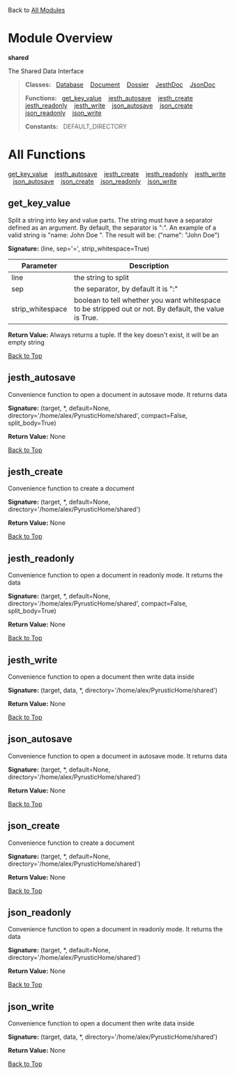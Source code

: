 Back to [All Modules](https://github.com/pyrustic/shared/blob/master/docs/modules/README.md#readme)

# Module Overview

**shared**
 
The Shared Data Interface

> **Classes:** &nbsp; [Database](https://github.com/pyrustic/shared/blob/master/docs/modules/content/shared/content/classes/Database.md#class-database) &nbsp;&nbsp; [Document](https://github.com/pyrustic/shared/blob/master/docs/modules/content/shared/content/classes/Document.md#class-document) &nbsp;&nbsp; [Dossier](https://github.com/pyrustic/shared/blob/master/docs/modules/content/shared/content/classes/Dossier.md#class-dossier) &nbsp;&nbsp; [JesthDoc](https://github.com/pyrustic/shared/blob/master/docs/modules/content/shared/content/classes/JesthDoc.md#class-jesthdoc) &nbsp;&nbsp; [JsonDoc](https://github.com/pyrustic/shared/blob/master/docs/modules/content/shared/content/classes/JsonDoc.md#class-jsondoc)
>
> **Functions:** &nbsp; [get\_key\_value](#get_key_value) &nbsp;&nbsp; [jesth\_autosave](#jesth_autosave) &nbsp;&nbsp; [jesth\_create](#jesth_create) &nbsp;&nbsp; [jesth\_readonly](#jesth_readonly) &nbsp;&nbsp; [jesth\_write](#jesth_write) &nbsp;&nbsp; [json\_autosave](#json_autosave) &nbsp;&nbsp; [json\_create](#json_create) &nbsp;&nbsp; [json\_readonly](#json_readonly) &nbsp;&nbsp; [json\_write](#json_write)
>
> **Constants:** &nbsp; DEFAULT_DIRECTORY

# All Functions
[get\_key\_value](#get_key_value) &nbsp;&nbsp; [jesth\_autosave](#jesth_autosave) &nbsp;&nbsp; [jesth\_create](#jesth_create) &nbsp;&nbsp; [jesth\_readonly](#jesth_readonly) &nbsp;&nbsp; [jesth\_write](#jesth_write) &nbsp;&nbsp; [json\_autosave](#json_autosave) &nbsp;&nbsp; [json\_create](#json_create) &nbsp;&nbsp; [json\_readonly](#json_readonly) &nbsp;&nbsp; [json\_write](#json_write)

## get\_key\_value
Split a string into key and value parts.
The string must have a separator defined as an argument.
By default, the separator is ":".
An example of a valid string is "name: John Doe ".
The result will be: ("name": "John Doe")




**Signature:** (line, sep='=', strip\_whitespace=True)

|Parameter|Description|
|---|---|
|line|the string to split|
|sep|the separator, by default it is ":"|
|strip\_whitespace|boolean to tell whether you want whitespace to be stripped out or not. By default, the value is True. |





**Return Value:** Always returns a tuple. If the key doesn't exist, it will be an empty string

[Back to Top](#module-overview)


## jesth\_autosave
Convenience function to open a document in autosave mode. It returns data



**Signature:** (target, \*, default=None, directory='/home/alex/PyrusticHome/shared', compact=False, split\_body=True)





**Return Value:** None

[Back to Top](#module-overview)


## jesth\_create
Convenience function to create a document



**Signature:** (target, \*, default=None, directory='/home/alex/PyrusticHome/shared')





**Return Value:** None

[Back to Top](#module-overview)


## jesth\_readonly
Convenience function to open a document in readonly mode. It returns the data



**Signature:** (target, \*, default=None, directory='/home/alex/PyrusticHome/shared', compact=False, split\_body=True)





**Return Value:** None

[Back to Top](#module-overview)


## jesth\_write
Convenience function to open a document then write data inside



**Signature:** (target, data, \*, directory='/home/alex/PyrusticHome/shared')





**Return Value:** None

[Back to Top](#module-overview)


## json\_autosave
Convenience function to open a document in autosave mode. It returns data



**Signature:** (target, \*, default=None, directory='/home/alex/PyrusticHome/shared')





**Return Value:** None

[Back to Top](#module-overview)


## json\_create
Convenience function to create a document



**Signature:** (target, \*, default=None, directory='/home/alex/PyrusticHome/shared')





**Return Value:** None

[Back to Top](#module-overview)


## json\_readonly
Convenience function to open a document in readonly mode. It returns the data



**Signature:** (target, \*, default=None, directory='/home/alex/PyrusticHome/shared')





**Return Value:** None

[Back to Top](#module-overview)


## json\_write
Convenience function to open a document then write data inside



**Signature:** (target, data, \*, directory='/home/alex/PyrusticHome/shared')





**Return Value:** None

[Back to Top](#module-overview)


